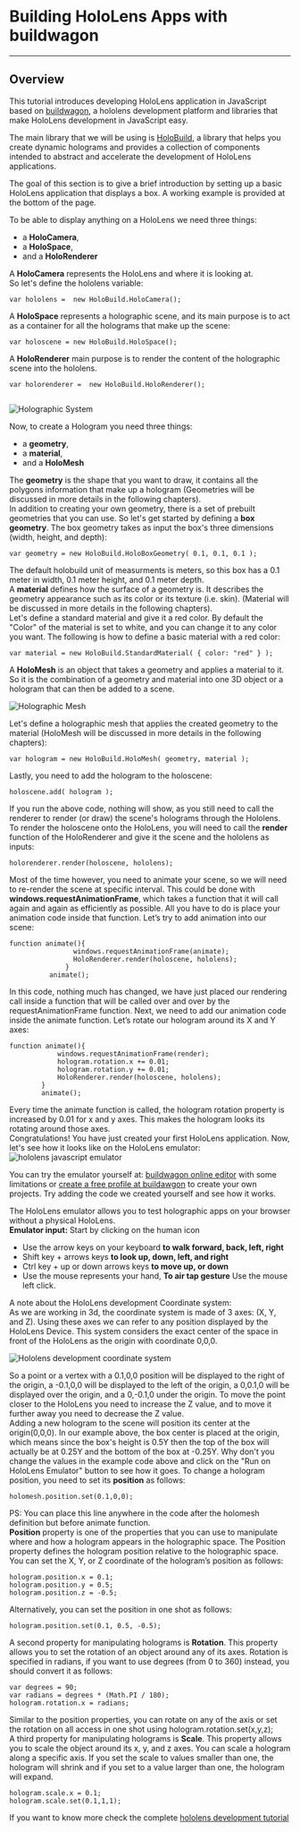 <a name="HOLTitle"></a>
# Building HoloLens Apps with buildwagon #

---

<a name="Overview"></a>
## Overview ##

This tutorial introduces developing HoloLens application in JavaScript based on [buildwagon](https://buildwagon.com/), a hololens development platform and libraries that make HoloLens development in JavaScript easy.

The main library that we will be using is [HoloBuild](https://buildwagon.com/documentation/), a library that helps you create dynamic holograms and provides a collection of components intended to abstract and accelerate the development of HoloLens applications.

The goal of this section is to give a brief introduction by setting up a basic HoloLens application that displays a box. A working example is provided at the bottom of the page.

To be able to display anything on a HoloLens we need three things:

*   a **HoloCamera**,
*   a **HoloSpace**,
*   and a **HoloRenderer**

A **HoloCamera** represents the HoloLens and where it is looking at.  
So let's define the hololens variable:
```
var hololens =  new HoloBuild.HoloCamera();
```	    

A **HoloSpace** represents a holographic scene, and its main purpose is to act as a container for all the holograms that make up the scene:

```
var holoscene = new HoloBuild.HoloSpace();
```	    

A **HoloRenderer** main purpose is to render the content of the holographic scene into the hololens.  

```
var holorenderer =  new HoloBuild.HoloRenderer();
	    
```
  

![Holographic System](images/HolographicSystem.png)

Now, to create a Hologram you need three things:

*   a **geometry**,
*   a **material**,
*   and a **HoloMesh**

The **geometry** is the shape that you want to draw, it contains all the polygons information that make up a hologram (Geometries will be discussed in more details in the following chapters).  
In addition to creating your own geometry, there is a set of prebuilt geometries that you can use. So let's get started by defining a **box geometry**. The box geometry takes as input the box's three dimensions (width, height, and depth):

```
var geometry = new HoloBuild.HoloBoxGeometry( 0.1, 0.1, 0.1 );
```	    

The default holobuild unit of measurments is meters, so this box has a 0.1 meter in width, 0.1 meter height, and 0.1 meter depth.  
A **material** defines how the surface of a geometry is. It describes the geometry appearance such as its color or its texture (i.e. skin). (Material will be discussed in more details in the following chapters).  
Let's define a standard material and give it a red color. By default the "Color" of the material is set to white, and you can change it to any color you want. The following is how to define a basic material with a red color:

```
var material = new HoloBuild.StandardMaterial( { color: "red" } );
```	    

A **HoloMesh** is an object that takes a geometry and applies a material to it. So it is the combination of a geometry and material into one 3D object or a hologram that can then be added to a scene.  

![Holographic Mesh](images/geometryandmaterial.png)

Let's define a holographic mesh that applies the created geometry to the material (HoloMesh will be discussed in more details in the following chapters):

```
var hologram = new HoloBuild.HoloMesh( geometry, material );
```	    

Lastly, you need to add the hologram to the holoscene:

```
holoscene.add( hologram );
```	    
  
If you run the above code, nothing will show, as you still need to call the renderer to render (or draw) the scene's holograms through the Hololens.  
To render the holoscene onto the HoloLens, you will need to call the **render** function of the HoloRenderer and give it the scene and the hololens as inputs:

```
holorenderer.render(holoscene, hololens);
```	    

Most of the time however, you need to animate your scene, so we will need to re-render the scene at specific interval. This could be done with **windows.requestAnimationFrame**, which takes a function that it will call again and again as efficiently as possible. All you have to do is place your animation code inside that function. Let’s try to add animation into our scene:

```
function animate(){
                windows.requestAnimationFrame(animate);
                HoloRenderer.render(holoscene, hololens);
              }
          animate();
```         

In this code, nothing much has changed, we have just placed our rendering call inside a function that will be called over and over by the requestAnimationFrame function. Next, we need to add our animation code inside the animate function. Let’s rotate our hologram around its X and Y axes:

```
function animate(){
	        windows.requestAnimationFrame(render);
	        hologram.rotation.x += 0.01;
	        hologram.rotation.y += 0.01;	        
	        HoloRenderer.render(holoscene, hololens);
        }
        animate();
```        

Every time the animate function is called, the hologram rotation property is increased by 0.01 for x and y axes. This makes the hologram looks its rotating around those axes.  
Congratulations! You have just created your first HoloLens application. Now, let's see how it looks like on the HoloLens emulator: 
![hololens javascript emulator](images/buildwageditor.png)

You can try the emulator yourself at: [buildwagon online editor](https://www.binarieslid.com/hololensdevelopmentfullscreen.aspx) with some limitations or [create a free profile at buildawgon](https://secure.buildwagon.com/TenantRegistration/SelectEdition) to create your own projects. Try adding the code we created yourself and see how it works.

The HoloLens emulator allows you to test holographic apps on your browser without a physical HoloLens.  
**Emulator input:** Start by clicking on the human icon

*   Use the arrow keys on your keyboard **to walk forward, back, left, right**
*   Shift key + arrows keys **to look up, down, left, and right**
*   Ctrl key + up or down arrows keys **to move up, or down**
*   Use the mouse represents your hand, **To air tap gesture** Use the mouse left click.

A note about the HoloLens development Coordinate system:  
As we are working in 3d, the coordinate system is made of 3 axes: (X, Y, and Z). Using these axes we can refer to any position displayed by the HoloLens Device. This system considers the exact center of the space in front of the HoloLens as the origin with coordinate 0,0,0.  

![Hololens development coordinate system](/images/HoloLensCoordinateSystem.png)

  
So a point or a vertex with a 0.1,0,0 position will be displayed to the right of the origin, a -0.1,0,0 will be displayed to the left of the origin, a 0,0.1,0 will be displayed over the origin, and a 0,-0.1,0 under the origin. To move the point closer to the HoloLens you need to increase the Z value, and to move it further away you need to decrease the Z value.  
Adding a new hologram to the scene will position its center at the origin(0,0,0). In our example above, the box center is placed at the origin, which means since the box's height is 0.5Y then the top of the box will actually be at 0.25Y and the bottom of the box at -0.25Y. Why don't you change the values in the example code above and click on the "Run on HoloLens Emulator" button to see how it goes. To change a hologram position, you need to set its **position** as follows:

```
holomesh.position.set(0.1,0,0);
```	    

PS: You can place this line anywhere in the code after the holomesh definition but before animate function.  
**Position** property is one of the properties that you can use to manipulate where and how a hologram appears in the holographic space. The Position property defines the hologram position relative to the holographic space. You can set the X, Y, or Z coordinate of the hologram’s position as follows:

```
hologram.position.x = 0.1;
hologram.position.y = 0.5;
hologram.position.z = -0.5;
```

Alternatively, you can set the position in one shot as follows:

```
hologram.position.set(0.1, 0.5, -0.5);
```

A second property for manipulating holograms is **Rotation**. This property allows you to set the rotation of an object around any of its axes. Rotation is specified in radians, if you want to use degrees (from 0 to 360) instead, you should convert it as follows:

```
var degrees = 90;
var radians = degrees * (Math.PI / 180);
hologram.rotation.x = radians;
```

Similar to the position properties, you can rotate on any of the axis or set the rotation on all access in one shot using hologram.rotation.set(x,y,z);  
A third property for manipulating holograms is **Scale**. This property allows you to scale the object around its x, y, and z axes. You can scale a hologram along a specific axis. If you set the scale to values smaller than one, the hologram will shrink and if you set to a value larger than one, the hologram will expand.

```
hologram.scale.x = 0.1;
hologram.scale.set(0.1,1,1);
```

If you want to know more check the complete [hololens development tutorial](https://buildwagon.com/guide.html)
